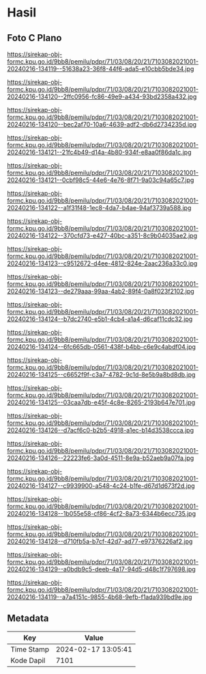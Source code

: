 # Hasil

## Foto C Plano

https://sirekap-obj-formc.kpu.go.id/9bb8/pemilu/pdpr/71/03/08/20/21/7103082021001-20240216-134119--51638a23-36f8-44f6-ada5-e10cbb5bde34.jpg

https://sirekap-obj-formc.kpu.go.id/9bb8/pemilu/pdpr/71/03/08/20/21/7103082021001-20240216-134120--2ffc0956-fc86-49e9-a434-93bd2358a432.jpg

https://sirekap-obj-formc.kpu.go.id/9bb8/pemilu/pdpr/71/03/08/20/21/7103082021001-20240216-134120--bec2af70-10a6-4639-adf2-db6d2734235d.jpg

https://sirekap-obj-formc.kpu.go.id/9bb8/pemilu/pdpr/71/03/08/20/21/7103082021001-20240216-134121--21fc4b49-d14a-4b80-934f-e8aa0f86da1c.jpg

https://sirekap-obj-formc.kpu.go.id/9bb8/pemilu/pdpr/71/03/08/20/21/7103082021001-20240216-134121--0cbf98c5-44e6-4e76-8f71-9a03c94a65c7.jpg

https://sirekap-obj-formc.kpu.go.id/9bb8/pemilu/pdpr/71/03/08/20/21/7103082021001-20240216-134122--a1f31f48-1ec8-4da7-b4ae-94af3739a588.jpg

https://sirekap-obj-formc.kpu.go.id/9bb8/pemilu/pdpr/71/03/08/20/21/7103082021001-20240216-134122--370cfd73-e427-40bc-a351-8c9b04035ae2.jpg

https://sirekap-obj-formc.kpu.go.id/9bb8/pemilu/pdpr/71/03/08/20/21/7103082021001-20240216-134123--c9512672-d4ee-4812-824e-2aac236a33c0.jpg

https://sirekap-obj-formc.kpu.go.id/9bb8/pemilu/pdpr/71/03/08/20/21/7103082021001-20240216-134123--de279aaa-99aa-4ab2-89f4-0a8f023f2102.jpg

https://sirekap-obj-formc.kpu.go.id/9bb8/pemilu/pdpr/71/03/08/20/21/7103082021001-20240216-134124--b7dc2740-e5b1-4cb4-a1a4-d6caf11cdc32.jpg

https://sirekap-obj-formc.kpu.go.id/9bb8/pemilu/pdpr/71/03/08/20/21/7103082021001-20240216-134124--6fc665db-0561-438f-b4bb-c6e9c4abdf04.jpg

https://sirekap-obj-formc.kpu.go.id/9bb8/pemilu/pdpr/71/03/08/20/21/7103082021001-20240216-134125--c6652f9f-c3a7-4782-9c1d-8e5b9a8bd8db.jpg

https://sirekap-obj-formc.kpu.go.id/9bb8/pemilu/pdpr/71/03/08/20/21/7103082021001-20240216-134125--03caa7db-e45f-4c8e-8265-2193b647e701.jpg

https://sirekap-obj-formc.kpu.go.id/9bb8/pemilu/pdpr/71/03/08/20/21/7103082021001-20240216-134126--d7acf6c0-b2b5-4918-a1ec-b14d3538ccca.jpg

https://sirekap-obj-formc.kpu.go.id/9bb8/pemilu/pdpr/71/03/08/20/21/7103082021001-20240216-134126--22223fe6-3a0d-4511-8e9a-b52aeb9a07fa.jpg

https://sirekap-obj-formc.kpu.go.id/9bb8/pemilu/pdpr/71/03/08/20/21/7103082021001-20240216-134127--c9939900-a548-4c24-b1fe-d67d1d673f2d.jpg

https://sirekap-obj-formc.kpu.go.id/9bb8/pemilu/pdpr/71/03/08/20/21/7103082021001-20240216-134128--1b055e58-cf86-4cf2-8a73-6344b6ecc735.jpg

https://sirekap-obj-formc.kpu.go.id/9bb8/pemilu/pdpr/71/03/08/20/21/7103082021001-20240216-134128--d710fb5a-b7cf-42d7-ad77-e97376226af2.jpg

https://sirekap-obj-formc.kpu.go.id/9bb8/pemilu/pdpr/71/03/08/20/21/7103082021001-20240216-134129--a0bdb9c5-deeb-4a17-94d5-d48c1f797698.jpg

https://sirekap-obj-formc.kpu.go.id/9bb8/pemilu/pdpr/71/03/08/20/21/7103082021001-20240216-134119--a7a4151c-9855-4b68-9efb-f1ada939bd9e.jpg


## Metadata

| Key        | Value               |
| ---------- | ------------------- |
| Time Stamp | 2024-02-17 13:05:41 |
| Kode Dapil | 7101                |



